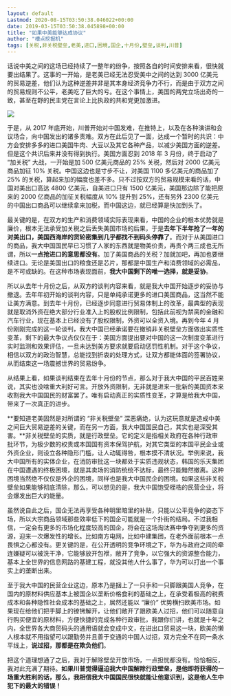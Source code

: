 ```yaml
---
layout: default
Lastmod: 2020-08-15T03:50:38.046022+00:00
date: 2019-03-15T03:50:38.045898+00:00
title: "如果中美能够达成协议"
author: "槽点挖掘机"
tags: [关税,非关税壁垒,老美,进口,困境,国企,十月份,壁垒,谈判,川普]
---
```


话说中美之间的这场已经持续了一整年的纷争，按照各自的时间安排来看，很快就要出结果了。这事的一开始，是老美已经无法忍受美中之间的达到 3000 亿美元的贸易逆差，他们认为这种逆差并非是其本身经济竞争力不行，而是由于双方之间的贸易规则不公平，老美吃了巨大的亏。在这个事情上，美国的两党立场出奇的一致，甚至在野的民主党在言论上比执政的共和党更加激进。

![](https://images.weserv.nl/?url=https%3A//ressrc.com/wp-content/uploads/2019/04/20190407210748.jpg)

于是，从 2017 年底开始，川普开始对中国发难，在推特上，以及在各种演讲和会议场合，向中国发出的诸多责难。双方在此后见了一面，达成一个暂时的共识：中方会安排多多的进口美国牛肉、大豆以及其它各种产品，以减少美国方面的逆差。但是这个共识后来并没有得到执行。美国方面忍到 2018 年 3 月份，终于启动了 “加关税” 大战，一开始是加 500 亿美元商品的 25% 关税，然后对 2000 亿美元商品加征 10% 关税。中国这边也是寸步不让，对美国 1100 多亿美元的商品加了 25% 的关税，算起来加的幅度也差不多。只不过按双方的贸易规模来看的话，中国对美出口高达 4800 亿美元，自美进口只有 1500 亿美元，美国那边除了能把原来的 2000 亿商品的加征关税幅度从 10% 提升到 25%，还有另外 2300 亿美元的中国出口商品可以继续拿来加税，而中国这边，就已经算是快加到头了。

最关键的是，在双方的生产和消费领域实际表现来看，中国的企业的根本优势就是廉价，根本无法承受加关税之后丢失美国市场的后果，于是**去年下半年抢了一年的对美出口，美国西海岸的货轮密集到几乎都找不到码头停靠了**。而对于从美国进口的商品，我大中国国民早已习惯了人家的东西就是物美价贵，再贵个两三成也无所谓，所以**一点抢进口的意思都没有**。加了美国商品的关税？加就加吧，再加也要继续进口。无论是美国出口的粮食还是芯片，那都是中国生产和消费领域的必需品，是不可或缺的。在这种市场表现面前，**我大中国剩下的唯一选择，就是妥协**。

所以从去年十月份之后，从双方的谈判内容来看，就是我大中国开始逐步的妥协与撤退。去年年初开始的谈判内容，只是单纯承诺更多的进口美国商品，这当然不能让美方满意。到去年十月份，已经逐步同意进行贸易体制上的改革，最典型的表现就是取消外资在绝大部分行业准入上的股权比例限制，包括此前视为禁脔的金融和汽车行业，现在基本上已经没有了股权限制，外资可以全资入境。再到今年 4 月份刚刚完成的这一轮谈判，我大中国已经承诺要在撤销非关税壁垒方面做出实质性变革，剩下的最大争议点仅仅在于：美国方面提出要对中国的这一次制度变革进行实时监测和效果评估，一旦未达到美方要求就要启动惩罚性机制。对于这个争议，相信以双方的政治智慧，总能找到折衷的处理方式，让双方都能体面的签署协议，从而结束这一场震撼世界的贸易纷争。

从结果上看，如果谈判结束在去年十月份的节点，那么对于我大中国的平民百姓来说，其实也没啥重大利好可言。开放外资限制，无非就是进来一批新的美国资本来收割我大中国国民的财富罢了。唯有启动真正的实质性变革，才算是给我大中国，带来了一次真正的进步。

**要知道老美固然是对所谓的 “非关税壁垒” 深恶痛绝，认为这玩意就是造成中美之间巨大贸易逆差的关键，而在另一方面，我大中国国民自己，其实也是深受其害。**非关税壁垒的实质，就是行政壁垒。它的定义是指相关政府在各种行政审批环节，为极少数的权贵或本国国有资本保驾护航，对其它类型的本国平民企业或外资企业，则设立各种隐形门槛，让人动辄得咎，根本摸不清状况。举例来说，我大中国所有的实体企业，在消防审批这一块都处于实质违规状态，韩国的乐天集团在中国遭遇的终极困境，就是其卖场的消防统统不达标，最终只能黯然撤离。这种困境当然绝不仅仅是外企的困境，同样也是我大中国民企的困境。如果这些非关税壁垒如果能够彻底清除，那么，可以想见的是，我大中国饱受桎梏的民营企业，将会爆发出巨大的能量。

虽然说自此之后，国企无法再享受各种明里暗里的补贴，只能以公平竞争的姿态下场，所以大宗商品领域那些效率低下的国企可能就是一个扑街的结局。不过我相信，一定会有更多的市场化程度较高的国企，将会在这场淘汰赛中争夺到更多的资源，迎来一次爆发性的增长。比如南方电网，比如中建集团，在老外面前根本一点畏惧之心都没有。更关键的是，在公开透明的竞争环境之下，华为与政府之间的牵连嫌疑可以被洗干净，它能够放开包袱，敞开了竞争，以它强大的资源整合能力，基本上全世界的信息网路的基建工程，就没其他人什么事了，华为可以打出一个事实上的垄断出来。

至于我大中国的民营企业这边，原本乃是捆上了一只手和一只脚跟美国人竞争，在国内的原材料供应基本上被国企以垄断价格食利的基础之上，在承受着极高的税费成本和各种隐性社会成本的基础之上，居然还能以 “廉价” 优势横扫欧美市场。如果现在给他们把手脚上的镣铐解开，让他们敞开了跟欧美人过招，他们可以随意自行购买便宜的原材料，方便快捷的完成各种行政审批，我跟你们讲，也就是十年之内，全世界各大商贸码头的通用语就会变成中文，在进出口贸易这一块，欧美的懒人根本就不用指望可以跟勤劳并且善于变通的中国人过招，双方完全不在同一条水平线上，**说过招，那都是在欺负他们**。

把这个道理想通了之后，我对于解除壁垒开放市场，一点担忧都没有。恰恰相反，我对此充满了期待。**如果川普觉得逼迫我大中国解除行政壁垒，是他即将获得的一场重大胜利的话，那么，我相信我大中国国民很快就能让他意识到，这是他人生中犯下的最大的错误！**
